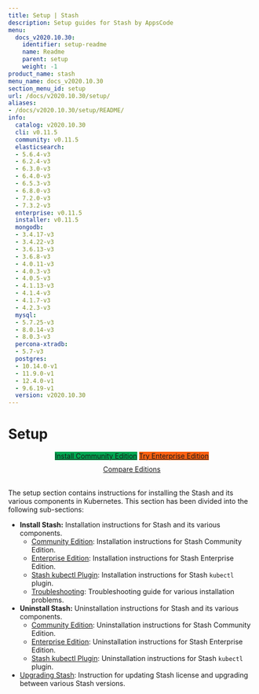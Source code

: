 ```yaml
---
title: Setup | Stash
description: Setup guides for Stash by AppsCode
menu:
  docs_v2020.10.30:
    identifier: setup-readme
    name: Readme
    parent: setup
    weight: -1
product_name: stash
menu_name: docs_v2020.10.30
section_menu_id: setup
url: /docs/v2020.10.30/setup/
aliases:
- /docs/v2020.10.30/setup/README/
info:
  catalog: v2020.10.30
  cli: v0.11.5
  community: v0.11.5
  elasticsearch:
  - 5.6.4-v3
  - 6.2.4-v3
  - 6.3.0-v3
  - 6.4.0-v3
  - 6.5.3-v3
  - 6.8.0-v3
  - 7.2.0-v3
  - 7.3.2-v3
  enterprise: v0.11.5
  installer: v0.11.5
  mongodb:
  - 3.4.17-v3
  - 3.4.22-v3
  - 3.6.13-v3
  - 3.6.8-v3
  - 4.0.11-v3
  - 4.0.3-v3
  - 4.0.5-v3
  - 4.1.13-v3
  - 4.1.4-v3
  - 4.1.7-v3
  - 4.2.3-v3
  mysql:
  - 5.7.25-v3
  - 8.0.14-v3
  - 8.0.3-v3
  percona-xtradb:
  - 5.7-v3
  postgres:
  - 10.14.0-v1
  - 11.9.0-v1
  - 12.4.0-v1
  - 9.6.19-v1
  version: v2020.10.30
---
```


# Setup

<div style="text-align: center;">
  <a class="button is-link is-medium is-active has-text-weight-normal" href="/docs/v2020.10.30/setup/install/community" style="background:#00A651; width: 18rem;">Install Community Edition</a>
  <a class="button is-info is-medium is-active has-text-weight-normal" href="/docs/v2020.10.30/setup/install/enterprise"  style="background:#FC6011; width: 18rem;">Try Enterprise Edition</a>
  <a style="margin-top: 10px; display: block;" href="/docs/v2020.10.30/concepts/what-is-stash/overview">Compare Editions</a>
</div>
<br>

The setup section contains instructions for installing the Stash and its various components in Kubernetes. This section has been divided into the following sub-sections:

- **Install Stash:** Installation instructions for Stash and its various components.
  - [Community Edition](/docs/v2020.10.30/setup/install/community): Installation instructions for Stash Community Edition.
  - [Enterprise Edition](/docs/v2020.10.30/setup/install/enterprise): Installation instructions for Stash Enterprise Edition.
  - [Stash kubectl Plugin](/docs/v2020.10.30/setup/install/kubectl_plugin): Installation instructions for Stash `kubectl` plugin.
  - [Troubleshooting](/docs/v2020.10.30/setup/install/troubleshoting): Troubleshooting guide for various installation problems.
- **Uninstall Stash:** Uninstallation instructions for Stash and its various components.
  - [Community Edition](/docs/v2020.10.30/setup/uninstall/community): Uninstallation instructions for Stash Community Edition.
  - [Enterprise Edition](/docs/v2020.10.30/setup/uninstall/enterprise): Uninstallation instructions for Stash Enterprise Edition.
  - [Stash kubectl Plugin](/docs/v2020.10.30/setup/uninstall/kubectl_plugin): Uninstallation instructions for Stash `kubectl` plugin.
- [Upgrading Stash](/docs/v2020.10.30/setup/upgrade): Instruction for updating Stash license and upgrading between various Stash versions.
